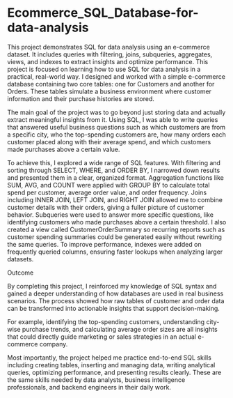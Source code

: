 # Ecommerce_SQL_Database-for-data-analysis
This project demonstrates SQL for data analysis using an e-commerce dataset. It includes queries with filtering, joins, subqueries, aggregates, views, and indexes to extract insights and optimize performance.
This project is focused on learning how to use SQL for data analysis in a practical, real-world way. I designed and worked with a simple e-commerce database containing two core tables: one for Customers and another for Orders. These tables simulate a business environment where customer information and their purchase histories are stored.

The main goal of the project was to go beyond just storing data and actually extract meaningful insights from it. Using SQL, I was able to write queries that answered useful business questions such as which customers are from a specific city, who the top-spending customers are, how many orders each customer placed along with their average spend, and which customers made purchases above a certain value.

To achieve this, I explored a wide range of SQL features. With filtering and sorting through SELECT, WHERE, and ORDER BY, I narrowed down results and presented them in a clear, organized format. Aggregation functions like SUM, AVG, and COUNT were applied with GROUP BY to calculate total spend per customer, average order value, and order frequency. Joins including INNER JOIN, LEFT JOIN, and RIGHT JOIN allowed me to combine customer details with their orders, giving a fuller picture of customer behavior. Subqueries were used to answer more specific questions, like identifying customers who made purchases above a certain threshold. I also created a view called CustomerOrderSummary so recurring reports such as customer spending summaries could be generated easily without rewriting the same queries. To improve performance, indexes were added on frequently queried columns, ensuring faster lookups when analyzing larger datasets.

 Outcome

By completing this project, I reinforced my knowledge of SQL syntax and gained a deeper understanding of how databases are used in real business scenarios. The process showed how raw tables of customer and order data can be transformed into actionable insights that support decision-making.

For example, identifying the top-spending customers, understanding city-wise purchase trends, and calculating average order sizes are all insights that could directly guide marketing or sales strategies in an actual e-commerce company.

Most importantly, the project helped me practice end-to-end SQL skills including creating tables, inserting and managing data, writing analytical queries, optimizing performance, and presenting results clearly. These are the same skills needed by data analysts, business intelligence professionals, and backend engineers in their daily work.

